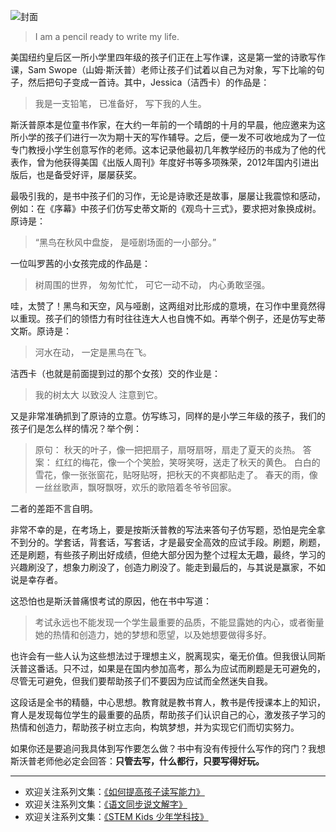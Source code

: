 ![封面](http://upload-images.jianshu.io/upload_images/275449-3c35239cc64b9530.jpg?imageMogr2/auto-orient/strip%7CimageView2/2/w/1240)
> I am a pencil ready to write my life.

美国纽约皇后区一所小学里四年级的孩子们正在上写作课，这是第一堂的诗歌写作课，Sam Swope（山姆·斯沃普）老师让孩子们试着以自己为对象，写下比喻的句子，然后把句子变成一首诗。其中，Jessica（洁西卡）的作品是：

>我是一支铅笔，
已准备好，
写下我的人生。

斯沃普原本是位童书作家，在大约一年前的一个晴朗的十月的早晨，他应邀来为这所小学的孩子们进行一次为期十天的写作辅导。之后，便一发不可收地成为了一位专门教授小学生创意写作的老师。这本记录他最初几年教学经历的书成为了他的代表作，曾为他获得美国《出版人周刊》年度好书等多项殊荣，2012年国内引进出版后，也是备受好评，屡屡获奖。

最吸引我的，是书中孩子们的习作，无论是诗歌还是故事，屡屡让我震惊和感动，例如：在《序幕》中孩子们仿写史蒂文斯的《观鸟十三式》，要求把对象换成树。原诗是：
>“黑鸟在秋风中盘旋，
是哑剧场面的一小部分。”

一位叫罗茜的小女孩完成的作品是：

>树周围的世界，
匆匆忙忙，
可它一动不动，
内心勇敢坚强。

哇，太赞了！黑鸟和天空，风与哑剧，这两组对比形成的意境，在习作中里竟然得以重现。孩子们的领悟力有时往往连大人也自愧不如。再举个例子，还是仿写史蒂文斯。原诗是：

>河水在动，
一定是黑鸟在飞。

洁西卡（也就是前面提到过的那个女孩）交的作业是：

>我的树太大
以致没人
注意到它。

又是非常准确抓到了原诗的立意。仿写练习，同样的是小学三年级的孩子，我们的孩子们是怎么样的情况？举个例：

>原句：
秋天的叶子，像一把把扇子，扇呀扇呀，扇走了夏天的炎热。
答案：
红红的梅花，像一个个笑脸，笑呀笑呀，送走了秋天的黄色。
白白的雪花，像一张张窗花，贴呀贴呀，把秋天的不爽都贴走了。
春天的雨，像一丝丝歌声，飘呀飘呀，欢乐的歌陪着冬爷爷回家。 

二者的差距不言自明。

非常不幸的是，在考场上，要是按斯沃普教的写法来答句子仿写题，恐怕是完全拿不到分的。学套话，背套话，写套话，才是最安全高效的应试手段。刷题，刷题，还是刷题，有些孩子刷出好成绩，但绝大部分因为整个过程太无趣，最终，学习的兴趣刷没了，想象力刷没了，创造力刷没了。能走到最后的，与其说是赢家，不如说是幸存者。

这恐怕也是斯沃普痛恨考试的原因，他在书中写道：
> 考试永远也不能发现一个学生最重要的品质，不能显露她的内心，或者衡量她的热情和创造力，她的梦想和愿望，以及她想要做得多好。

也许会有一些人认为这些想法过于理想主义，脱离现实，毫无价值。但我很认同斯沃普这番话。只不过，如果是在国内参加高考，那么为应试而刷题是无可避免的，尽管无可避免，但我们要帮助孩子们不要因为应试而全然迷失自我。

这段话是全书的精髓，中心思想。教育就是教书育人，教书是传授课本上的知识，育人是发现每位学生的最重要的品质，帮助孩子们认识自己的心，激发孩子学习的热情和创造力，帮助孩子树立志向，构筑梦想，并为实现它们而切实努力。

如果你还是要追问我具体到写作要怎么做？书中有没有传授什么写作的窍门？我想斯沃普老师他必定会回答：**只管去写，什么都行，只要写得好玩。**

-------
* 欢迎关注系列文集：[《如何提高孩子读写能力》](http://www.jianshu.com/nb/8869173)
* 欢迎关注系列文集：[《语文同步说文解字》](http://www.jianshu.com/notebooks/6718880)
* 欢迎关注系列文集：[《STEM Kids 少年学科技》](http://www.jianshu.com/nb/10476879)
